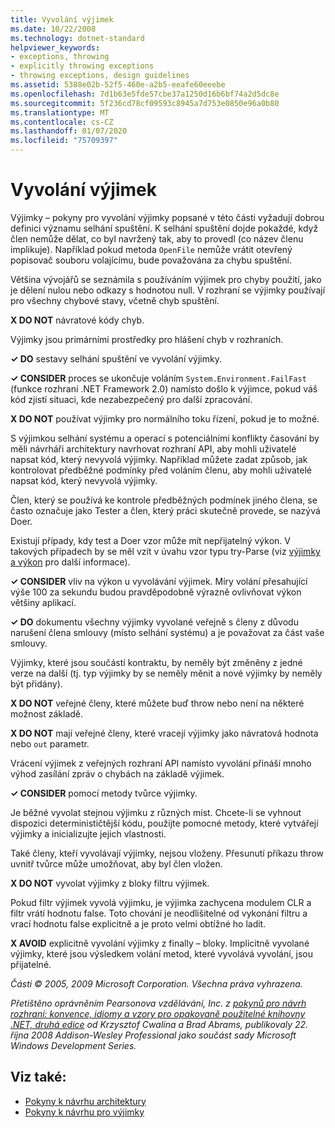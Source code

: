 ```yaml
---
title: Vyvolání výjimek
ms.date: 10/22/2008
ms.technology: dotnet-standard
helpviewer_keywords:
- exceptions, throwing
- explicitly throwing exceptions
- throwing exceptions, design guidelines
ms.assetid: 5388e02b-52f5-460e-a2b5-eeafe60eeebe
ms.openlocfilehash: 7d1b63e5fde57cbe37a1250d16b6bf74a2d5dc8e
ms.sourcegitcommit: 5f236cd78cf09593c8945a7d753e0850e96a0b80
ms.translationtype: MT
ms.contentlocale: cs-CZ
ms.lasthandoff: 01/07/2020
ms.locfileid: "75709397"
---
```

# <a name="exception-throwing"></a>Vyvolání výjimek
Výjimky – pokyny pro vyvolání výjimky popsané v této části vyžadují dobrou definici významu selhání spuštění. K selhání spuštění dojde pokaždé, když člen nemůže dělat, co byl navržený tak, aby to provedl (co název členu implikuje). Například pokud metoda `OpenFile` nemůže vrátit otevřený popisovač souboru volajícímu, bude považována za chybu spuštění.  
  
 Většina vývojářů se seznámila s používáním výjimek pro chyby použití, jako je dělení nulou nebo odkazy s hodnotou null. V rozhraní se výjimky používají pro všechny chybové stavy, včetně chyb spuštění.  
  
 **X DO NOT** návratové kódy chyb.  
  
 Výjimky jsou primárními prostředky pro hlášení chyb v rozhraních.  
  
 **✓ DO** sestavy selhání spuštění ve vyvolání výjimky.  
  
 **✓ CONSIDER** proces se ukončuje voláním `System.Environment.FailFast` (funkce rozhraní .NET Framework 2.0) namísto došlo k výjimce, pokud váš kód zjistí situaci, kde nezabezpečený pro další zpracování.  
  
 **X DO NOT** používat výjimky pro normálního toku řízení, pokud je to možné.  
  
 S výjimkou selhání systému a operací s potenciálními konflikty časování by měli návrháři architektury navrhovat rozhraní API, aby mohli uživatelé napsat kód, který nevyvolá výjimky. Například můžete zadat způsob, jak kontrolovat předběžné podmínky před voláním členu, aby mohli uživatelé napsat kód, který nevyvolá výjimky.  
  
 Člen, který se používá ke kontrole předběžných podmínek jiného člena, se často označuje jako Tester a člen, který práci skutečně provede, se nazývá Doer.  
  
 Existují případy, kdy test a Doer vzor může mít nepřijatelný výkon. V takových případech by se měl vzít v úvahu vzor typu try-Parse (viz [výjimky a výkon](../../../docs/standard/design-guidelines/exceptions-and-performance.md) pro další informace).  
  
 **✓ CONSIDER** vliv na výkon u vyvolávání výjimek. Míry volání přesahující výše 100 za sekundu budou pravděpodobně výrazně ovlivňovat výkon většiny aplikací.  
  
 **✓ DO** dokumentu všechny výjimky vyvolané veřejně s členy z důvodu narušení člena smlouvy (místo selhání systému) a je považovat za část vaše smlouvy.  
  
 Výjimky, které jsou součástí kontraktu, by neměly být změněny z jedné verze na další (tj. typ výjimky by se neměly měnit a nové výjimky by neměly být přidány).  
  
 **X DO NOT** veřejné členy, které můžete buď throw nebo není na některé možnost základě.  
  
 **X DO NOT** mají veřejné členy, které vracejí výjimky jako návratová hodnota nebo `out` parametr.  
  
 Vrácení výjimek z veřejných rozhraní API namísto vyvolání přináší mnoho výhod zasílání zpráv o chybách na základě výjimek.  
  
 **✓ CONSIDER** pomocí metody tvůrce výjimky.  
  
 Je běžné vyvolat stejnou výjimku z různých míst. Chcete-li se vyhnout dispozici determinističtější kódu, použijte pomocné metody, které vytvářejí výjimky a inicializujte jejich vlastnosti.  
  
 Také členy, kteří vyvolávají výjimky, nejsou vloženy. Přesunutí příkazu throw uvnitř tvůrce může umožňovat, aby byl člen vložen.  
  
 **X DO NOT** vyvolat výjimky z bloky filtru výjimek.  
  
 Pokud filtr výjimek vyvolá výjimku, je výjimka zachycena modulem CLR a filtr vrátí hodnotu false. Toto chování je neodlišitelné od vykonání filtru a vrací hodnotu false explicitně a je proto velmi obtížné ho ladit.  
  
 **X AVOID** explicitně vyvolání výjimky z finally – bloky. Implicitně vyvolané výjimky, které jsou výsledkem volání metod, které vyvolává vyvolání, jsou přijatelné.  
  
 *Části © 2005, 2009 Microsoft Corporation. Všechna práva vyhrazena.*  
  
 *Přetištěno oprávněním Pearsonova vzdělávání, Inc. z [pokynů pro návrh rozhraní: konvence, idiomy a vzory pro opakovaně použitelné knihovny .NET, druhá edice](https://www.informit.com/store/framework-design-guidelines-conventions-idioms-and-9780321545619) od Krzysztof Cwalina a Brad Abrams, publikovaly 22. října 2008 Addison-Wesley Professional jako součást sady Microsoft Windows Development Series.*  
  
## <a name="see-also"></a>Viz také:

- [Pokyny k návrhu architektury](../../../docs/standard/design-guidelines/index.md)
- [Pokyny k návrhu pro výjimky](../../../docs/standard/design-guidelines/exceptions.md)
